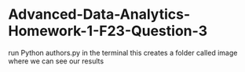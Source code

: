 # Advanced-Data-Analytics-Homework-1-F23-Question-3
run Python authors.py in the terminal
this creates a folder called image where we can see our results
